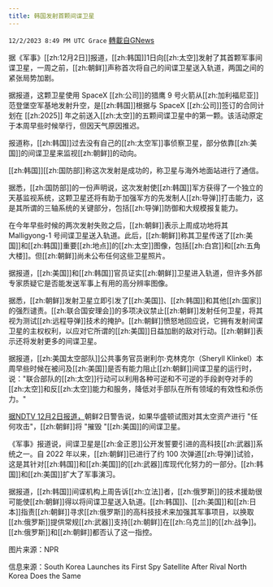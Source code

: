 ```yaml
---
title: 韩国发射首颗间谍卫星
---
```

`12/2/2023 8:49 PM UTC Grace` [轉載自GNews](https://gnews.org/articles/2063978)

据《军事》[[zh:12月2日]]报道，[[zh:韩国]]1日向[[zh:太空]]发射了其首颗军事间谍卫星，一周之前，[[zh:朝鲜]]声称首次将自己的间谍卫星送入轨道，两国之间的紧张局势加剧。

据报道，这颗卫星使用 SpaceX [[zh:公司]]的猎鹰 9 号火箭从[[zh:加利福尼亚]]范登堡空军基地发射升空，是[[zh:韩国]]根据与 SpaceX [[zh:公司]]签订的合同计划在 [[zh:2025]] 年之前送入[[zh:太空]]的五颗间谍卫星中的第一颗。该活动原定于本周早些时候举行，但因天气原因推迟。

报道称，[[zh:韩国]]过去没有自己的[[zh:太空军]]事侦察卫星，部分依靠[[zh:美国]]的间谍卫星来监视[[zh:朝鲜]]的动向。

[[zh:韩国]][[zh:国防部]]称这次发射是成功的，称卫星与海外地面站进行了通信。

据悉，[[zh:国防部]]的一份声明说，这次发射使[[zh:韩国]]军方获得了一个独立的天基监视系统，这颗卫星还将有助于加强军方的先发制人[[zh:导弹]]打击能力，这是其所谓的三轴系统的关键部分，包括[[zh:导弹]]防御和大规模报复能力。

在今年早些时候的两次发射失败之后，[[zh:朝鲜]]表示上周成功地将其 Malligyong-1 号间谍卫星送入轨道。此后，[[zh:朝鲜]]称其卫星传送了[[zh:美国]]和[[zh:韩国]]重要[[zh:地点]]的[[zh:太空]]图像，包括[[zh:白宫]]和[[zh:五角大楼]]。但[[zh:朝鲜]]尚未公布任何这些卫星照片。

据报道，[[zh:美国]]和[[zh:韩国]]官员证实[[zh:朝鲜]]卫星进入轨道，但许多外部专家质疑它是否能发送军事上有用的高分辨率图像。

据悉，[[zh:朝鲜]]发射卫星立即引发了[[zh:美国]]、[[zh:韩国]]和其他[[zh:国家]]的强烈谴责。[[zh:联合国安理会]]的多项决议禁止[[zh:朝鲜]]发射任何卫星，将其视为测试[[zh:远程导弹]]技术的掩护。[[zh:朝鲜]]愤怒地回应说，它拥有发射间谍卫星的主权权利，以应对它所谓的[[zh:美国]]日益加剧的敌对行动。[[zh:朝鲜]]表示还将发射更多的间谍卫星。

据报道，[[zh:美国太空部队]]公共事务官员谢利尔·克林克尔（Sheryll Klinkel）本周早些时候在被问及[[zh:美国]]是否有能力阻止[[zh:朝鲜]]间谍卫星的运行时，说："联合部队的[[zh:太空]]行动可以利用各种可逆和不可逆的手段剥夺对手的[[zh:太空]]和反[[zh:太空]]能力和服务，降低对手部队在所有领域的有效性和杀伤力。"

[据NDTV 12月2日报道，](https://www.ndtv.com/world-news/north-korea-threatens-to-destroy-us-spy-satellites-if-it-tries-any-attack-4626325)朝鲜2日警告说，如果华盛顿试图对其太空资产进行 "任何攻击"，[[zh:朝鲜]]将 "摧毁 "[[zh:美国]]的间谍卫星。

《军事》报道说，间谍卫星是[[zh:金正恩]]公开发誓要引进的高科技[[zh:武器]]系统之一。自 2022 年以来，[[zh:朝鲜]]已进行了约 100 次弹道[[zh:导弹]]试验，这是其针对[[zh:韩国]]和[[zh:美国]]的[[zh:武器]]库现代化努力的一部分。[[zh:韩国]]和[[zh:美国]]扩大了军事演习。

据报道，[[zh:韩国]]间谍机构上周告诉[[zh:立法]]者，[[zh:俄罗斯]]的技术援助很可能使[[zh:朝鲜]]得以将间谍卫星送入轨道。[[zh:韩国]]、[[zh:美国]]和[[zh:日本]]指责[[zh:朝鲜]]寻求[[zh:俄罗斯]]的高科技技术来加强其军事项目，以换取[[zh:俄罗斯]]提供常规[[zh:武器]]支持[[zh:朝鲜]]在[[zh:乌克兰]]的[[zh:战争]]。[[zh:俄罗斯]]和[[zh:朝鲜]]都否认了这一指控。

图片来源：NPR

信息来源：South Korea Launches its First Spy Satellite After Rival North Korea Does the Same
